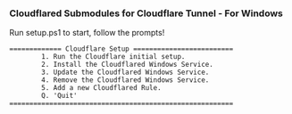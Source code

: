 ### Cloudflared Submodules for Cloudflare Tunnel - For Windows

Run setup.ps1 to start, follow the prompts!

```
============= Cloudflare Setup =========================
        1. Run the Cloudflare initial setup.
        2. Install the Cloudflared Windows Service.
        3. Update the Cloudflared Windows Service.
        4. Remove the Cloudflared Windows Service.
        5. Add a new Cloudflared Rule.
        Q. 'Quit'
========================================================
```
